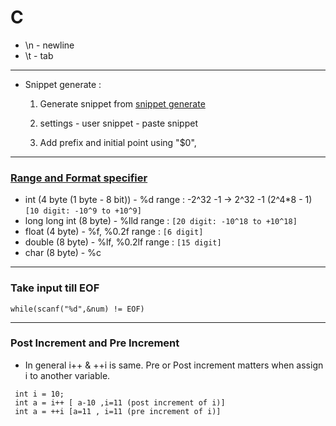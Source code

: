 # C

- \n - newline
- \t - tab
<hr/>

- Snippet generate :

  1.  Generate snippet from [snippet generate](https://snippet-generator.app/?description=&tabtrigger=&snippet=%23include%3Cstdio.h%3E%0Aint+main%28%29%0A%7B%0A++++return+0%3B%0A%7D&mode=vscode)

  2.  settings - user snippet - paste snippet
  3.  Add prefix and initial point using "$0",

<hr/>

### <u>Range and Format specifier</u>

- int (4 byte (1 byte - 8 bit)) - %d range : -2^32 -1 -> 2^32 -1 (2^4\*8 - 1) `[10 digit: -10^9 to +10^9]`
- long long int (8 byte) - %lld range : `[20 digit: -10^18 to +10^18]`
- float (4 byte) - %f, %0.2f range : `[6 digit]`
- double (8 byte) - %lf, %0.2lf range : `[15 digit]`
- char (8 byte) - %c

<hr/>

### Take input till EOF

```
while(scanf("%d",&num) != EOF)
```

<hr/>

### Post Increment and Pre Increment

- In general i++ & ++i is same. Pre or Post increment matters when assign i to another variable.

```
 int i = 10;
 int a = i++ [ a-10 ,i=11 (post increment of i)]
 int a = ++i [a=11 , i=11 (pre increment of i)]
```
